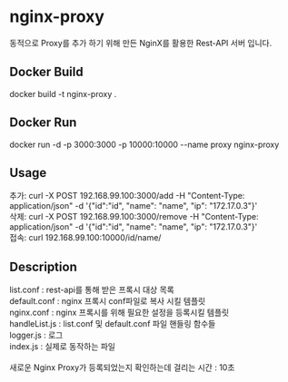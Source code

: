 # nginx-proxy
동적으로 Proxy를 추가 하기 위해 만든 NginX를 활용한 Rest-API 서버 입니다.

## Docker Build 
docker build -t nginx-proxy .

## Docker Run
docker run -d -p 3000:3000 -p 10000:10000 --name proxy nginx-proxy

## Usage
추가: curl -X POST 192.168.99.100:3000/add -H "Content-Type: application/json" -d '{"id":"id", "name": "name", "ip": "172.17.0.3"}' <br>
삭제: curl -X POST 192.168.99.100:3000/remove -H "Content-Type: application/json" -d '{"id":"id", "name": "name", "ip": "172.17.0.3"}' <br>
접속: curl 192.168.99.100:10000/id/name/ <br>

## Description
list.conf : rest-api를 통해 받은 프록시 대상 목록 <br>
default.conf : nginx 프록시 conf파일로 복사 시킬 템플릿 <br>
nginx.conf : nginx 프록시를 위해 필요한 설정을 등록시킬 템플릿 <br>
handleList.js : list.conf 및 default.conf 파일 핸들링 함수들<br>
logger.js : 로그 <br>
index.js : 실제로 동작하는 파일<br>
<br>
새로운 Nginx Proxy가 등록되었는지 확인하는데 걸리는 시간 : 10초 <br>